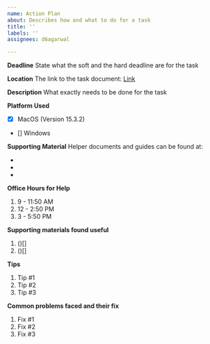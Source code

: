 ```yaml
---
name: Action Plan
about: Describes how and what to do for a task
title: ''
labels: ''
assignees: d6agarwal

---
```


**Deadline**
State what the soft and the hard deadline are for the task

**Location**
The link to the task document: [Link]()

**Description**
What exactly needs to be done for the task 

**Platform Used**
- [x] MacOS (Version 15.3.2)
- []  Windows

**Supporting Material**
Helper documents and guides can be found at:
- []()
- []()
- []()

**Office Hours for Help**
1. 9 - 11:50 AM
2. 12 - 2:50 PM
3. 3 - 5:50 PM

**Supporting materials found useful**
1. ()[]
2. ()[]



**Tips**
1. Tip #1
2. Tip #2
3. Tip #3



**Common problems faced and their fix**
1. Fix #1
2. Fix #2
3. Fix #3
